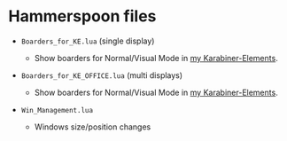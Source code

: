 # Hammerspoon files
* `Boarders_for_KE.lua` (single display)
  * Show boarders for Normal/Visual Mode in [my Karabiner-Elements](https://github.com/spring-haru/my_KE).

* `Boarders_for_KE_OFFICE.lua` (multi displays)
  * Show boarders for Normal/Visual Mode in [my Karabiner-Elements](https://github.com/spring-haru/my_KE).

* `Win_Management.lua`
  * Windows size/position changes
